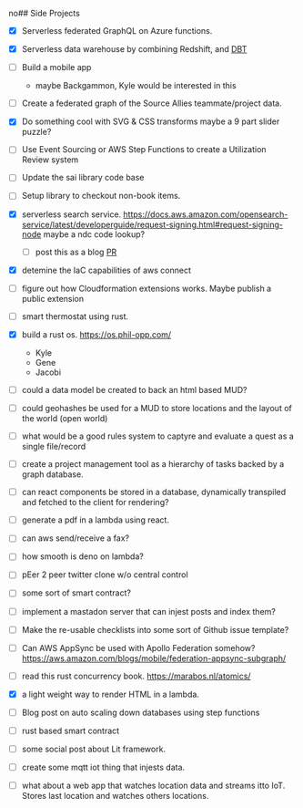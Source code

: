 no## Side Projects

- [x] Serverless federated GraphQL on Azure functions.
- [x] Serverless data warehouse by combining Redshift, and [DBT](https://www.getdbt.com/)
- [ ] Build a mobile app
    - maybe Backgammon, Kyle would be interested in this
- [ ] Create a federated graph of the Source Allies teammate/project data.
- [x] Do something cool with SVG & CSS transforms
    maybe a 9 part slider puzzle?
- [ ] Use Event Sourcing or AWS Step Functions to create a Utilization Review system
- [ ] Update the sai library code base
- [ ] Setup library to checkout non-book items. 
- [x] serverless search service.
    https://docs.aws.amazon.com/opensearch-service/latest/developerguide/request-signing.html#request-signing-node
    maybe a ndc code lookup?
    - [ ] post this as a blog [PR](https://github.com/sourceallies/sai-website/pull/1293)
- [x] detemine the IaC capabilities of aws connect
- [ ] figure out how Cloudformation extensions works. Maybe publish a public extension
- [ ] smart thermostat using rust. 
- [x] build a rust os. https://os.phil-opp.com/
    -  Kyle
    -  Gene
    -  Jacobi
- [ ] could a data model be created to back an html based MUD?
- [ ] could geohashes be used for a MUD to store locations and the layout of the world (open world)
- [ ] what would be a good rules system to captyre and evaluate a quest as a single file/record
- [ ] create a project management tool as a hierarchy of tasks backed by a graph database. 
- [ ] can react components be stored in a database, dynamically transpiled and fetched to the client for rendering?
- [ ] generate a pdf in a lambda using react. 
- [ ] can aws send/receive a fax?
- [ ] how smooth is deno on lambda?
- [ ] pEer 2 peer twitter clone w/o central control
- [ ] some sort of smart contract?
- [ ] implement a mastadon server that can injest posts and index them?
- [ ] Make the re-usable checklists into some sort of Github issue template?
- [ ] Can AWS AppSync be used with Apollo Federation somehow?
    https://aws.amazon.com/blogs/mobile/federation-appsync-subgraph/
- [ ] read this rust concurrency book. https://marabos.nl/atomics/
- [x] a light weight way to render HTML in a lambda.
- [ ] Blog post on auto scaling down databases using step functions
- [ ] rust based smart contract 
- [ ] some social post about Lit framework.
- [ ] create some mqtt iot thing that injests data. 
- [ ] what about a web app that watches location data and streams itto IoT. Stores last location and watches others locations. 


